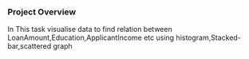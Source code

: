 ### Project Overview

 In This task visualise data to find relation between LoanAmount,Education,ApplicantIncome etc using histogram,Stacked-bar,scattered graph



